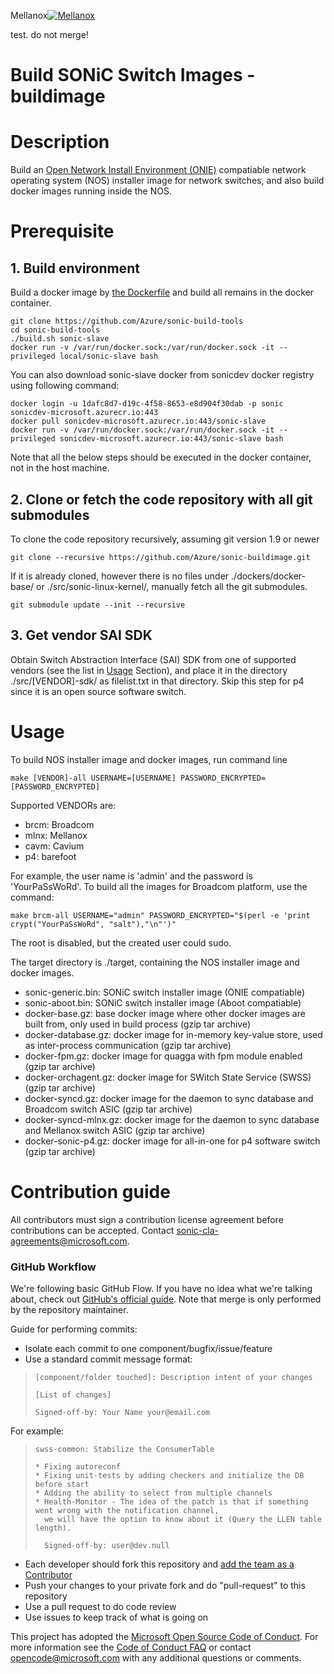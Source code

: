 Mellanox[![Mellanox](https://sonic-jenkins.westus.cloudapp.azure.com/job/mellanox/job/buildimage-mlnx-all/badge/icon)](https://sonic-jenkins.westus.cloudapp.azure.com/job/mellanox/job/buildimage-mlnx-all)

test. do not merge!

# Build SONiC Switch Images - buildimage

# Description
Build an [Open Network Install Environment (ONIE)](https://github.com/opencomputeproject/onie) compatiable network operating system (NOS) installer image for network switches, and also build docker images running inside the NOS.

# Prerequisite
## 1. Build environment
Build a docker image by [the Dockerfile](https://github.com/Azure/sonic-build-tools/blob/master/sonic-slave/Dockerfile) and build all remains in the docker container.

    git clone https://github.com/Azure/sonic-build-tools
    cd sonic-build-tools
    ./build.sh sonic-slave
    docker run -v /var/run/docker.sock:/var/run/docker.sock -it --privileged local/sonic-slave bash

You can also download sonic-slave docker from sonicdev docker registry using following command:

    docker login -u 1dafc8d7-d19c-4f58-8653-e8d904f30dab -p sonic sonicdev-microsoft.azurecr.io:443
    docker pull sonicdev-microsoft.azurecr.io:443/sonic-slave
    docker run -v /var/run/docker.sock:/var/run/docker.sock -it --privileged sonicdev-microsoft.azurecr.io:443/sonic-slave bash

Note that all the below steps should be executed in the docker container, not in the host machine.

## 2. Clone or fetch the code repository with all git submodules
To clone the code repository recursively, assuming git version 1.9 or newer

    git clone --recursive https://github.com/Azure/sonic-buildimage.git

If it is already cloned, however there is no files under ./dockers/docker-base/ or ./src/sonic-linux-kernel/, manually fetch all the git submodules.

    git submodule update --init --recursive

## 3. Get vendor SAI SDK
Obtain Switch Abstraction Interface (SAI) SDK from one of supported vendors (see the list in [Usage](#usage) Section), and place it in the directory ./src/[VENDOR]-sdk/ as filelist.txt in that directory. Skip this step for p4 since it is an open source software switch.

# Usage
To build NOS installer image and docker images, run command line

    make [VENDOR]-all USERNAME=[USERNAME] PASSWORD_ENCRYPTED=[PASSWORD_ENCRYPTED]

Supported VENDORs are:
- brcm: Broadcom
- mlnx: Mellanox
- cavm: Cavium
- p4: barefoot

For example, the user name is 'admin' and the password is 'YourPaSsWoRd'. To build all the images for Broadcom platform, use the command:

    make brcm-all USERNAME="admin" PASSWORD_ENCRYPTED="$(perl -e 'print crypt("YourPaSsWoRd", "salt"),"\n"')"

The root is disabled, but the created user could sudo.

The target directory is ./target, containing the NOS installer image and docker images.
- sonic-generic.bin: SONiC switch installer image (ONIE compatiable)
- sonic-aboot.bin: SONiC switch installer image (Aboot compatiable)
- docker-base.gz: base docker image where other docker images are built from, only used in build process (gzip tar archive)
- docker-database.gz: docker image for in-memory key-value store, used as inter-process communication (gzip tar archive)
- docker-fpm.gz: docker image for quagga with fpm module enabled (gzip tar archive)
- docker-orchagent.gz: docker image for SWitch State Service (SWSS) (gzip tar archive)
- docker-syncd.gz: docker image for the daemon to sync database and Broadcom switch ASIC (gzip tar archive)
- docker-syncd-mlnx.gz: docker image for the daemon to sync database and Mellanox switch ASIC (gzip tar archive)
- docker-sonic-p4.gz: docker image for all-in-one for p4 software switch (gzip tar archive)

# Contribution guide

All contributors must sign a contribution license agreement before contributions can be accepted.  Contact sonic-cla-agreements@microsoft.com.

### GitHub Workflow

We're following basic GitHub Flow. If you have no idea what we're talking about, check out [GitHub's official guide](https://guides.github.com/introduction/flow/). Note that merge is only performed by the repository maintainer.

Guide for performing commits:

* Isolate each commit to one component/bugfix/issue/feature
* Use a standard commit message format:

>     [component/folder touched]: Description intent of your changes
>
>     [List of changes]
>
> 	  Signed-off-by: Your Name your@email.com

For example:

>     swss-common: Stabilize the ConsumerTable
>
>     * Fixing autoreconf
>     * Fixing unit-tests by adding checkers and initialize the DB before start
>     * Adding the ability to select from multiple channels
>     * Health-Monitor - The idea of the patch is that if something went wrong with the notification channel,
>       we will have the option to know about it (Query the LLEN table length).
>
>       Signed-off-by: user@dev.null


* Each developer should fork this repository and [add the team as a Contributor](https://help.github.com/articles/adding-collaborators-to-a-personal-repository)
* Push your changes to your private fork and do "pull-request" to this repository
* Use a pull request to do code review
* Use issues to keep track of what is going on

This project has adopted the [Microsoft Open Source Code of Conduct](https://opensource.microsoft.com/codeofconduct/). For more information see the [Code of Conduct FAQ](https://opensource.microsoft.com/codeofconduct/faq/) or contact [opencode@microsoft.com](mailto:opencode@microsoft.com) with any additional questions or comments.
